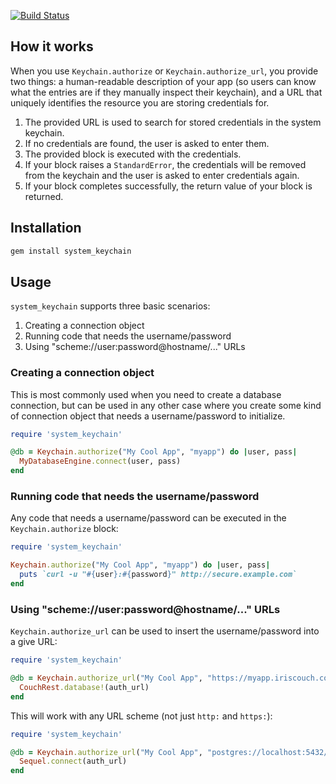 [![Build Status](https://secure.travis-ci.org/avh4/system_keychain.png?branch=master)](http://travis-ci.org/avh4/system_keychain)

## How it works

When you use `Keychain.authorize` or `Keychain.authorize_url`, you provide two things: a human-readable description of your app (so users can know what the entries are if they manually inspect their keychain), and a URL that uniquely identifies the resource you are storing credentials for.

1. The provided URL is used to search for stored credentials in the system keychain.
2. If no credentials are found, the user is asked to enter them.
3. The provided block is executed with the credentials.
4. If your block raises a `StandardError`, the credentials will be removed from the keychain and the user is asked to enter credentials again.
5. If your block completes successfully, the return value of your block is returned.

## Installation

```bash
gem install system_keychain
```

## Usage

`system_keychain` supports three basic scenarios:

1. Creating a connection object
2. Running code that needs the username/password
3. Using "scheme://user:password@hostname/..." URLs

### Creating a connection object

This is most commonly used when you need to create a database connection, but can be used in any other case where you create some kind of connection object that needs a username/password to initialize.

```ruby
require 'system_keychain'

@db = Keychain.authorize("My Cool App", "myapp") do |user, pass|
  MyDatabaseEngine.connect(user, pass)
end
```

### Running code that needs the username/password

Any code that needs a username/password can be executed in the `Keychain.authorize` block:

```ruby
require 'system_keychain'

Keychain.authorize("My Cool App", "myapp") do |user, pass|
  puts `curl -u "#{user}:#{password}" http://secure.example.com`
end
```

### Using "scheme://user:password@hostname/..." URLs

`Keychain.authorize_url` can be used to insert the username/password into a give URL:

```ruby
require 'system_keychain'

@db = Keychain.authorize_url("My Cool App", "https://myapp.iriscouch.com/mydb") do |auth_url|
  CouchRest.database!(auth_url)
end
```

This will work with any URL scheme (not just `http:` and `https:`):

```ruby
require 'system_keychain'

@db = Keychain.authorize_url("My Cool App", "postgres://localhost:5432/mydb") do |auth_url|
  Sequel.connect(auth_url)
end
```


